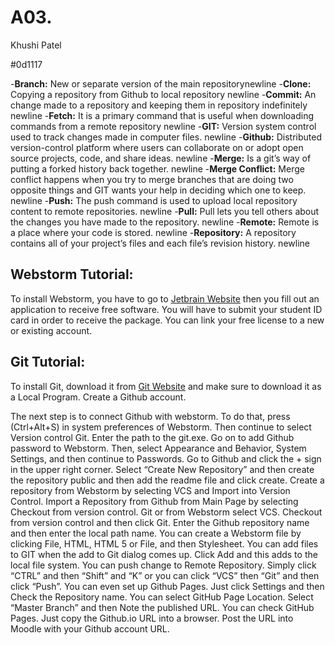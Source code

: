 # A03.
Khushi Patel

#0d1117

-**Branch:** New or separate version of the main repositorynewline
-**Clone:** Copying a repository from Github to local repository newline
-**Commit:** An change made to a repository and keeping them in repository indefinitely newline
-**Fetch:** It is a primary command that is useful when downloading commands from a remote repository newline
-**GIT:** Version system control used to track changes made in computer files. newline
-**Github:** Distributed version-control platform where users can collaborate on or adopt open source projects, code, and share ideas. newline
-**Merge:** Is a git’s way of putting a forked history back together. newline
-**Merge Conflict:** Merge conflict happens when you try to merge branches that are doing two opposite things and GIT wants your help in deciding which one to keep. newline
-**Push:** The push command is used to upload local repository content to remote repositories. newline
-**Pull:** Pull lets you tell others about the changes you have made to the repository. newline
-**Remote:** Remote is a place where your code is stored. newline
-**Repository:** A repository contains all of your project’s files and each file’s revision history. newline

## Webstorm Tutorial:
To install Webstorm, you have to go to [Jetbrain Website](https://www.jetbrains.com/student/) then you fill out an application to receive free software. You will have to submit your student ID card in order to receive the package. You can link your free license to a new or existing account. 

## Git Tutorial:
To install Git, download it from [Git Website](https://git-scm.com/downloads) and make sure to download it as a Local Program. Create a Github account. 

The next step is to connect Github with webstorm. To do that, press (Ctrl+Alt+S) in system preferences of Webstorm. Then continue to select Version control Git. Enter the path to the git.exe. Go on to add Github password to Webstorm. Then, select Appearance and Behavior, System Settings, and then continue to Passwords. Go to Github and click the + sign in the upper right corner. Select “Create New Repository” and then create the repository public and then add the readme file and click create. Create a repository from Webstorm by selecting VCS and Import into Version Control. Import a Repository from Github from Main Page by selecting Checkout from version control. Git or from Webstorm select VCS. Checkout from version control and then click Git. Enter the Github repository name and then enter the local path name. You can create a Webstorm file by clicking File, HTML, HTML 5 or File, and then Stylesheet. You can add files to GIT when the add to Git dialog comes up. Click Add and this adds to the local file system. You can push change to Remote Repository. Simply click “CTRL”  and then “Shift” and “K” or you can click “VCS” then “Git” and then click “Push”. You can even set up Github Pages. Just click Settings and then Check the Repository name. You can select GitHub Page Location. Select “Master Branch” and then Note the published URL. You can check GitHub Pages. Just copy the Github.io URL into a browser. Post the URL into Moodle with your Github account URL. 
